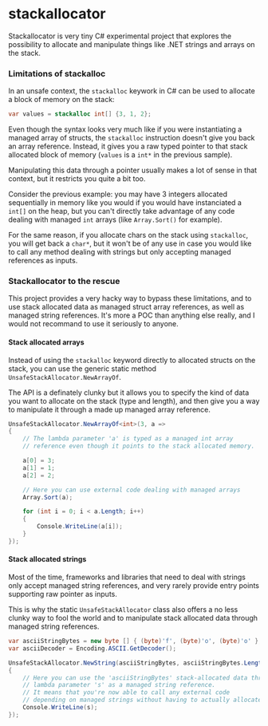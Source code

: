 stackallocator
==============

Stackallocator is very tiny C# experimental project that explores the possibility to allocate and manipulate things like .NET strings and arrays on the stack.

### Limitations of stackalloc

In an unsafe context, the `stackalloc` keywork in C# can be used to allocate a block of memory on the stack:

 ```csharp
var values = stackalloc int[] {3, 1, 2};
```

Even though the syntax looks very much like if you were instantiating a managed array of structs, the `stackalloc` instruction doesn't give you back an array reference. Instead, it gives you a raw typed pointer to that stack allocated block of memory (`values` is a `int*` in the previous sample).

Manipulating this data through a pointer usually makes a lot of sense in that context, but it restricts you quite a bit too.

Consider the previous example: you may have 3 integers allocated sequentially in memory like you would if you would have instanciated a `int[]` on the heap, but you can't directly take advantage of any code dealing with managed `int` arrays (like `Array.Sort()` for example).

For the same reason, if you allocate chars on the stack using `stackalloc`, you will get back a `char*`, but it won't be of any use in case you would like to call any method dealing with strings but only accepting managed references as inputs.

### Stackallocator to the rescue

This project provides a very hacky way to bypass these limitations, and to use stack allocated data as managed struct array references, as well as managed string references. It's more a POC than anything else really, and I would not recommand to use it seriously to anyone.

#### Stack allocated arrays

Instead of using the `stackalloc` keyword directly to allocated structs on the stack, you can use the generic static method `UnsafeStackAllocator.NewArrayOf`.

The API is a definately clunky but it allows you to specify the kind of data you want to allocate on the stack (type and length), and then give you a way to manipulate it through a made up managed array reference.

```csharp
UnsafeStackAllocator.NewArrayOf<int>(3, a =>
{
    // The lambda parameter 'a' is typed as a managed int array 
    // reference even though it points to the stack allocated memory.

    a[0] = 3;
    a[1] = 1;
    a[2] = 2;

    // Here you can use external code dealing with managed arrays
    Array.Sort(a);

    for (int i = 0; i < a.Length; i++)
    {
        Console.WriteLine(a[i]);
    }
});
```

#### Stack allocated strings

Most of the time, frameworks and libraries that need to deal with strings only accept managed string references, and very rarely provide entry points supporting raw pointer as inputs.

This is why the static `UnsafeStackAllocator` class also offers a no less clunky way to fool the world and to manipulate stack allocated data through managed string references.

```csharp
var asciiStringBytes = new byte [] { (byte)'f', (byte)'o', (byte)'o' };
var asciiDecoder = Encoding.ASCII.GetDecoder();

UnsafeStackAllocator.NewString(asciiStringBytes, asciiStringBytes.Length, asciiDecoder, s =>
{
    // Here you can use the 'asciiStringBytes' stack-allocated data through the 
    // lambda parameter 's' as a managed string reference.
    // It means that you're now able to call any external code
    // depending on managed strings without having to actually allocate these strings on the heap.
    Console.WriteLine(s);
});
```
